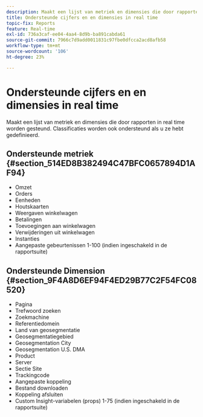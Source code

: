 ```yaml
---
description: Maakt een lijst van metriek en dimensies die door rapporten in real time worden gesteund. Classificaties worden ook ondersteund als u ze hebt gedefinieerd.
title: Ondersteunde cijfers en en dimensies in real time
topic-fix: Reports
feature: Real-time
exl-id: 736a3caf-ee04-4aa4-8d9b-ba891cabda61
source-git-commit: 7966c7d9add0011831c97fbe0dfcca2acd8afb58
workflow-type: tm+mt
source-wordcount: '106'
ht-degree: 23%

---
```


# Ondersteunde cijfers en en dimensies in real time

Maakt een lijst van metriek en dimensies die door rapporten in real time worden gesteund. Classificaties worden ook ondersteund als u ze hebt gedefinieerd.

## Ondersteunde metriek {#section_514ED8B382494C47BFC0657894D1AF94}

* Omzet
* Orders
* Eenheden
* Houtskaarten
* Weergaven winkelwagen
* Betalingen
* Toevoegingen aan winkelwagen
* Verwijderingen uit winkelwagen
* Instanties
* Aangepaste gebeurtenissen 1-100 (indien ingeschakeld in de rapportsuite)

## Ondersteunde Dimension {#section_9F4A8D6EF94F4ED29B77C2F54FC08520}

* Pagina
* Trefwoord zoeken
* Zoekmachine
* Referentiedomein
* Land van geosegmentatie
* Geosegmentatiegebied
* Geosegmentation City
* Geosegmentation U.S. DMA
* Product
* Server
* Sectie Site
* Trackingcode
* Aangepaste koppeling
* Bestand downloaden
* Koppeling afsluiten
* Custom Insight-variabelen (props) 1-75 (indien ingeschakeld in de rapportsuite)
